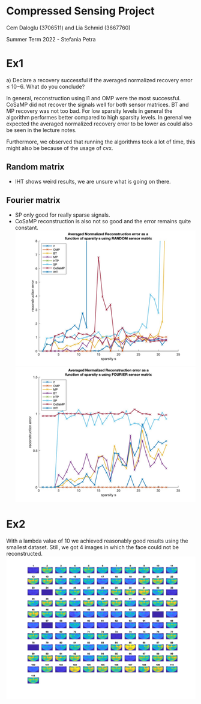 # Compressed Sensing Project

Cem Daloglu (3706511) and Lia Schmid (3667760)

Summer Term 2022 - Stefania Petra


# Ex1

a) Declare a recovery successful if the averaged normalized recovery error ≤ 10−6. What do you conclude?

In general, reconstruction using l1 and OMP were the most successful.
CoSaMP did not recover the signals well for both sensor matrices. 
BT and MP recovery was not too bad. 
For low sparsity levels in general the algorithm performes better compared to high sparsity levels. 
In gerenal we expected the averaged normalized recovery error to be lower as could also be seen in the lecture notes. 

Furthermore, we observed that running the algorithms took a lot of time, this might also be because of the usage of cvx. 

## Random matrix
- IHT shows weird results, we are unsure what is going on there. 

## Fourier matrix 
- SP only good for really sparse signals. 
- CoSaMP reconstruction is also not so good and the error remains quite constant. 
![random plot](Ex1/random.jpg)
![fourier plot](Ex1/fourier.jpg)


# Ex2
With a lambda value of 10 we achieved reasonably good results using the smallest dataset. Still, we got 4 images in which the face could not be reconstructed. 
![Reconstructed image](Ex2/reconstruction.png)



